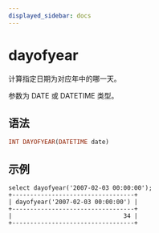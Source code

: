 ```yaml
---
displayed_sidebar: docs
---
```


# dayofyear



计算指定日期为对应年中的哪一天。

参数为 DATE 或 DATETIME 类型。

## 语法

```Haskell
INT DAYOFYEAR(DATETIME date)
```

## 示例

```Plain Text
select dayofyear('2007-02-03 00:00:00');
+----------------------------------+
| dayofyear('2007-02-03 00:00:00') |
+----------------------------------+
|                               34 |
+----------------------------------+
```